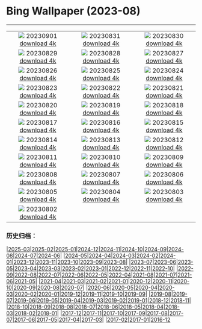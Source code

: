 # Bing Wallpaper (2023-08)
**************
| | | |
| :----: | :----: | :----: |
| ![](https://www.bing.com/th?id=OHR.TurkeyTailMush_IT-IT6836911122_1920x1080.jpg) 20230901 [download 4k](https://www.bing.com/th?id=OHR.TurkeyTailMush_IT-IT6836911122_UHD.jpg) | ![](https://www.bing.com/th?id=OHR.IronwoodCactus_IT-IT9614113737_1920x1080.jpg) 20230831 [download 4k](https://www.bing.com/th?id=OHR.IronwoodCactus_IT-IT9614113737_UHD.jpg) | ![](https://www.bing.com/th?id=OHR.NingalooShark_IT-IT4786204671_1920x1080.jpg) 20230830 [download 4k](https://www.bing.com/th?id=OHR.NingalooShark_IT-IT4786204671_UHD.jpg) |
| ![](https://www.bing.com/th?id=OHR.CrescentLake_IT-IT9118936365_1920x1080.jpg) 20230829 [download 4k](https://www.bing.com/th?id=OHR.CrescentLake_IT-IT9118936365_UHD.jpg) | ![](https://www.bing.com/th?id=OHR.DubrovnikHarbor_IT-IT2167312556_1920x1080.jpg) 20230828 [download 4k](https://www.bing.com/th?id=OHR.DubrovnikHarbor_IT-IT2167312556_UHD.jpg) | ![](https://www.bing.com/th?id=OHR.RagusaIbla_IT-IT6191963185_1920x1080.jpg) 20230827 [download 4k](https://www.bing.com/th?id=OHR.RagusaIbla_IT-IT6191963185_UHD.jpg) |
| ![](https://www.bing.com/th?id=OHR.MuseumIsland_IT-IT1593981985_1920x1080.jpg) 20230826 [download 4k](https://www.bing.com/th?id=OHR.MuseumIsland_IT-IT1593981985_UHD.jpg) | ![](https://www.bing.com/th?id=OHR.YellowstoneFalls_IT-IT0133423333_1920x1080.jpg) 20230825 [download 4k](https://www.bing.com/th?id=OHR.YellowstoneFalls_IT-IT0133423333_UHD.jpg) | ![](https://www.bing.com/th?id=OHR.SharkFinCove_IT-IT2584929275_1920x1080.jpg) 20230824 [download 4k](https://www.bing.com/th?id=OHR.SharkFinCove_IT-IT2584929275_UHD.jpg) |
| ![](https://www.bing.com/th?id=OHR.SkogafossWaterfall_IT-IT4739675900_1920x1080.jpg) 20230823 [download 4k](https://www.bing.com/th?id=OHR.SkogafossWaterfall_IT-IT4739675900_UHD.jpg) | ![](https://www.bing.com/th?id=OHR.TunisiaAmphitheatre_IT-IT5133645566_1920x1080.jpg) 20230822 [download 4k](https://www.bing.com/th?id=OHR.TunisiaAmphitheatre_IT-IT5133645566_UHD.jpg) | ![](https://www.bing.com/th?id=OHR.EmeraldLakeYukon_IT-IT7373029287_1920x1080.jpg) 20230821 [download 4k](https://www.bing.com/th?id=OHR.EmeraldLakeYukon_IT-IT7373029287_UHD.jpg) |
| ![](https://www.bing.com/th?id=OHR.StartPointLight_IT-IT8401220658_1920x1080.jpg) 20230820 [download 4k](https://www.bing.com/th?id=OHR.StartPointLight_IT-IT8401220658_UHD.jpg) | ![](https://www.bing.com/th?id=OHR.CameraSquirrel_IT-IT9208434870_1920x1080.jpg) 20230819 [download 4k](https://www.bing.com/th?id=OHR.CameraSquirrel_IT-IT9208434870_UHD.jpg) | ![](https://www.bing.com/th?id=OHR.AvatarMountain_IT-IT2135106636_1920x1080.jpg) 20230818 [download 4k](https://www.bing.com/th?id=OHR.AvatarMountain_IT-IT2135106636_UHD.jpg) |
| ![](https://www.bing.com/th?id=OHR.ManhattanAerial_IT-IT8257270083_1920x1080.jpg) 20230817 [download 4k](https://www.bing.com/th?id=OHR.ManhattanAerial_IT-IT8257270083_UHD.jpg) | ![](https://www.bing.com/th?id=OHR.KeyWestBridge_IT-IT1027953700_1920x1080.jpg) 20230816 [download 4k](https://www.bing.com/th?id=OHR.KeyWestBridge_IT-IT1027953700_UHD.jpg) | ![](https://www.bing.com/th?id=OHR.LaMaddalena_IT-IT0405976334_1920x1080.jpg) 20230815 [download 4k](https://www.bing.com/th?id=OHR.LaMaddalena_IT-IT0405976334_UHD.jpg) |
| ![](https://www.bing.com/th?id=OHR.GeckoLeaf_IT-IT8317437276_1920x1080.jpg) 20230814 [download 4k](https://www.bing.com/th?id=OHR.GeckoLeaf_IT-IT8317437276_UHD.jpg) | ![](https://www.bing.com/th?id=OHR.PerseidsOregon_IT-IT7659438199_1920x1080.jpg) 20230813 [download 4k](https://www.bing.com/th?id=OHR.PerseidsOregon_IT-IT7659438199_UHD.jpg) | ![](https://www.bing.com/th?id=OHR.ThreeElephants_IT-IT7027027610_1920x1080.jpg) 20230812 [download 4k](https://www.bing.com/th?id=OHR.ThreeElephants_IT-IT7027027610_UHD.jpg) |
| ![](https://www.bing.com/th?id=OHR.MarsalaSalt_IT-IT4114634251_1920x1080.jpg) 20230811 [download 4k](https://www.bing.com/th?id=OHR.MarsalaSalt_IT-IT4114634251_UHD.jpg) | ![](https://www.bing.com/th?id=OHR.SanLorenzo_IT-IT6813005251_1920x1080.jpg) 20230810 [download 4k](https://www.bing.com/th?id=OHR.SanLorenzo_IT-IT6813005251_UHD.jpg) | ![](https://www.bing.com/th?id=OHR.BathurstArt_IT-IT6904548782_1920x1080.jpg) 20230809 [download 4k](https://www.bing.com/th?id=OHR.BathurstArt_IT-IT6904548782_UHD.jpg) |
| ![](https://www.bing.com/th?id=OHR.InfinityTaipei_IT-IT6968967057_1920x1080.jpg) 20230808 [download 4k](https://www.bing.com/th?id=OHR.InfinityTaipei_IT-IT6968967057_UHD.jpg) | ![](https://www.bing.com/th?id=OHR.BodieNC_IT-IT7342146060_1920x1080.jpg) 20230807 [download 4k](https://www.bing.com/th?id=OHR.BodieNC_IT-IT7342146060_UHD.jpg) | ![](https://www.bing.com/th?id=OHR.NaganoPond_IT-IT2333262550_1920x1080.jpg) 20230806 [download 4k](https://www.bing.com/th?id=OHR.NaganoPond_IT-IT2333262550_UHD.jpg) |
| ![](https://www.bing.com/th?id=OHR.AtlanticPuffin_IT-IT2092454905_1920x1080.jpg) 20230805 [download 4k](https://www.bing.com/th?id=OHR.AtlanticPuffin_IT-IT2092454905_UHD.jpg) | ![](https://www.bing.com/th?id=OHR.GothicRuins_IT-IT1962956673_1920x1080.jpg) 20230804 [download 4k](https://www.bing.com/th?id=OHR.GothicRuins_IT-IT1962956673_UHD.jpg) | ![](https://www.bing.com/th?id=OHR.ZelenciSprings_IT-IT8957946104_1920x1080.jpg) 20230803 [download 4k](https://www.bing.com/th?id=OHR.ZelenciSprings_IT-IT8957946104_UHD.jpg) |
| ![](https://www.bing.com/th?id=OHR.CapitolButte_IT-IT7118088520_1920x1080.jpg) 20230802 [download 4k](https://www.bing.com/th?id=OHR.CapitolButte_IT-IT7118088520_UHD.jpg) |  |  |

### 历史归档：

|[2025-03](2025-03/2025-03.md)|[2025-02](2025-02/2025-02.md)|[2025-01](2025-01/2025-01.md)|[2024-12](2024-12/2024-12.md)|[2024-11](2024-11/2024-11.md)|[2024-10](2024-10/2024-10.md)|[2024-09](2024-09/2024-09.md)|[2024-08](2024-08/2024-08.md)|[2024-07](2024-07/2024-07.md)|[2024-06](2024-06/2024-06.md)|
|[2024-05](2024-05/2024-05.md)|[2024-04](2024-04/2024-04.md)|[2024-03](2024-03/2024-03.md)|[2024-02](2024-02/2024-02.md)|[2024-01](2024-01/2024-01.md)|[2023-12](2023-12/2023-12.md)|[2023-11](2023-11/2023-11.md)|[2023-10](2023-10/2023-10.md)|[2023-09](2023-09/2023-09.md)|[2023-08](2023-08/2023-08.md)|
|[2023-07](2023-07/2023-07.md)|[2023-06](2023-06/2023-06.md)|[2023-05](2023-05/2023-05.md)|[2023-04](2023-04/2023-04.md)|[2023-03](2023-03/2023-03.md)|[2023-02](2023-02/2023-02.md)|[2023-01](2023-01/2023-01.md)|[2022-12](2022-12/2022-12.md)|[2022-11](2022-11/2022-11.md)|[2022-10](2022-10/2022-10.md)|
|[2022-09](2022-09/2022-09.md)|[2022-08](2022-08/2022-08.md)|[2022-07](2022-07/2022-07.md)|[2022-06](2022-06/2022-06.md)|[2022-05](2022-05/2022-05.md)|[2022-04](2022-04/2022-04.md)|[2021-08](2021-08/2021-08.md)|[2021-07](2021-07/2021-07.md)|[2021-06](2021-06/2021-06.md)|[2021-05](2021-05/2021-05.md)|
|[2021-04](2021-04/2021-04.md)|[2021-03](2021-03/2021-03.md)|[2021-02](2021-02/2021-02.md)|[2021-01](2021-01/2021-01.md)|[2020-12](2020-12/2020-12.md)|[2020-11](2020-11/2020-11.md)|[2020-10](2020-10/2020-10.md)|[2020-09](2020-09/2020-09.md)|[2020-08](2020-08/2020-08.md)|[2020-07](2020-07/2020-07.md)|
|[2020-06](2020-06/2020-06.md)|[2020-05](2020-05/2020-05.md)|[2020-04](2020-04/2020-04.md)|[2020-03](2020-03/2020-03.md)|[2020-02](2020-02/2020-02.md)|[2020-01](2020-01/2020-01.md)|[2019-12](2019-12/2019-12.md)|[2019-11](2019-11/2019-11.md)|[2019-10](2019-10/2019-10.md)|[2019-09](2019-09/2019-09.md)|
|[2019-08](2019-08/2019-08.md)|[2019-07](2019-07/2019-07.md)|[2019-06](2019-06/2019-06.md)|[2019-05](2019-05/2019-05.md)|[2019-04](2019-04/2019-04.md)|[2019-03](2019-03/2019-03.md)|[2019-02](2019-02/2019-02.md)|[2019-01](2019-01/2019-01.md)|[2018-12](2018-12/2018-12.md)|[2018-11](2018-11/2018-11.md)|
|[2018-10](2018-10/2018-10.md)|[2018-09](2018-09/2018-09.md)|[2018-08](2018-08/2018-08.md)|[2018-07](2018-07/2018-07.md)|[2018-06](2018-06/2018-06.md)|[2018-05](2018-05/2018-05.md)|[2018-04](2018-04/2018-04.md)|[2018-03](2018-03/2018-03.md)|[2018-02](2018-02/2018-02.md)|[2018-01](2018-01/2018-01.md)|
|[2017-12](2017-12/2017-12.md)|[2017-11](2017-11/2017-11.md)|[2017-10](2017-10/2017-10.md)|[2017-09](2017-09/2017-09.md)|[2017-08](2017-08/2017-08.md)|[2017-07](2017-07/2017-07.md)|[2017-06](2017-06/2017-06.md)|[2017-05](2017-05/2017-05.md)|[2017-04](2017-04/2017-04.md)|[2017-03](2017-03/2017-03.md)|
|[2017-02](2017-02/2017-02.md)|[2017-01](2017-01/2017-01.md)|[2016-12](2016-12/2016-12.md)